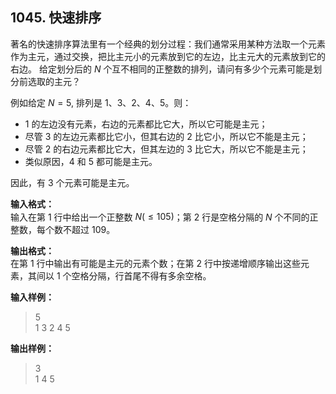 ﻿## 1045. 快速排序
著名的快速排序算法里有一个经典的划分过程：我们通常采用某种方法取一个元素作为主元，通过交换，把比主元小的元素放到它的左边，比主元大的元素放到它的右边。 给定划分后的 $N$ 个互不相同的正整数的排列，请问有多少个元素可能是划分前选取的主元？

例如给定 $N=5$, 排列是 1、3、2、4、5。则：
- 1 的左边没有元素，右边的元素都比它大，所以它可能是主元；
- 尽管 3 的左边元素都比它小，但其右边的 2 比它小，所以它不能是主元；
- 尽管 2 的右边元素都比它大，但其左边的 3 比它大，所以它不能是主元；
- 类似原因，4 和 5 都可能是主元。

因此，有 3 个元素可能是主元。

**输入格式：**  
输入在第 1 行中给出一个正整数 $N(≤10^​5)$；第 2 行是空格分隔的 $N$ 个不同的正整数，每个数不超过 $10^​9$。

**输出格式：**  
在第 1 行中输出有可能是主元的元素个数；在第 2 行中按递增顺序输出这些元素，其间以 1 个空格分隔，行首尾不得有多余空格。

**输入样例：**
>5  
1 3 2 4 5  

**输出样例：**
>3  
1 4 5  